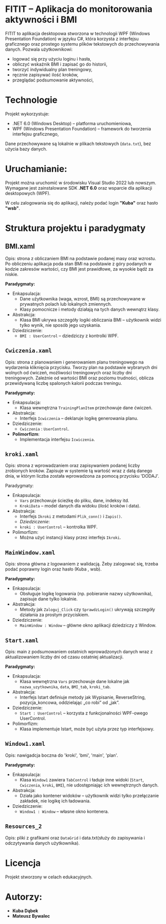 # FITIT – Aplikacja do monitorowania aktywności i BMI

FITIT to aplikacja desktopowa stworzona w technologii WPF (Windows Presentation Foundation) w języku C#, która korzysta z interfejsu graficznego oraz prostego systemu plików tekstowych do przechowywania danych.
Pozwala użytkownikowi:
- logować się przy użyciu loginu i hasła,
- obliczyć wskaźnik BMI i zapisać go do historii,
- tworzyć indywidualny plan treningowy,
- ręcznie zapisywać ilość kroków,
- przeglądać podsumowanie aktywności,

# Technologie

Projekt wykorzystuje:
- .NET 6.0 (Windows Desktop) – platforma uruchomieniowa,
- WPF (Windows Presentation Foundation) – framework do tworzenia interfejsu graficznego,

Dane przechowywane są lokalnie w plikach tekstowych (`data.txt`), bez użycia bazy danych.


# Uruchamianie:

Projekt można uruchomić w środowisku Visual Studio 2022 lub nowszym.  
Wymagane jest zainstalowane SDK **.NET 6.0** oraz wsparcie dla aplikacji desktopowych (WPF).

W celu zalogowania się do aplikacji, należy podać login **"Kuba"** oraz hasło **"wsb"**.



# Struktura projektu i paradygmaty

 ## BMI.xaml
Opis: strona z obliczaniem BMI na podstawie podanej masy oraz wzrostu. Po obliczeniu aplikacja poda stan BMI na podstawie z góry podanych w kodzie zakresów wartości, czy BMI jest prawidłowe, za wysokie bądź za niskie.

  **Paradygmaty:**
- Enkapsulacja:
  - Dane użytkownika (waga, wzrost, BMI) są przechowywane w prywatnych polach lub lokalnych zmiennych.
  - Klasy pomocnicze i metody działają na tych danych wewnątrz klasy.
- Abstrakcja:
  - Klasa BMI ukrywa szczegóły logiki obliczania BMI – użytkownik widzi tylko wynik, nie sposób jego uzyskania.
- Dziedziczenie:
  - `BMI : UserControl` – dziedziczy z kontrolki WPF.

## `Cwiczenia.xaml`
Opis: strona z planowaniem i generowaniem planu treningowego na wydarzenia kliknięcia przycisku. Tworzy plan na podstawie wybranych dni wolnych od ćwiczeń, możliwości treningowych oraz liczby dni treningowych. Zależnie od wartości BMI oraz poziomu trudności, oblicza przewidywaną liczbę spalonych kalorii podczas treningu.

  **Paradygmaty:**
- Enkapsulacja:
  - Klasa wewnętrzna `TrainingPlanItem` przechowuje dane ćwiczeń.
- Abstrakcja:
  - Interfejs `Icwiczenia` – deklaruje logikę generowania planu.
- Dziedziczenie:
  - `Cwiczenia` : `UserControl`.
- **Polimorfizm**:
  - Implementacja interfejsu `Icwiczenia`.

## `kroki.xaml` 
Opis: strona z wprowadzaniem oraz zapisywaniem podanej liczby zrobionych kroków. Zapisuje w systemie tą wartość wraz z datą danego dnia, w którym liczba została wprowadzona za pomocą przycisku 'DODAJ'.

  Paradygmaty:
- Enkapsulacja:
  - `Vars` przechowuje ścieżkę do pliku, dane, indeksy itd.
  - `KrokiData` – model danych dla widoku (ilość kroków i data).
- Abstrakcja:
  - Interfejs `Ikroki` z metodami `Plik_conn()` i `Zapis()`.
  - *Dziedziczenie*:
  - `kroki : UserControl` – kontrolka WPF.
- Polimorfizm:
  - Można użyć instancji klasy przez interfejs `Ikroki`.

## `MainWindow.xaml` 
Opis: strona główna z logowaniem z walidacją. Żeby zalogować się, trzeba podać poprawny login oraz hasło (Kuba  ,  wsb).

  **Paradygmaty:**
- Enkapsulacja:
  - Obsługuje logikę logowania (np. pobieranie nazwy użytkownika), zapisuje dane tylko lokalnie.
- Abstrakcja:
  - Metody jak `Zaloguj_Click` czy `SprawdzLogin()` ukrywają szczegóły działania za prostym przyciskiem.
- Dziedziczenie:
  - `MainWindow : Window` – główne okno aplikacji dziedziczy z Window.

## `Start.xaml` 
Opis: main z podsumowaniem ostatnich wprowadzonych danych wraz z aktualizowaniem liczby dni od czasu ostatniej aktualizacji.

  **Paradygmaty:**
- Enkapsulacja:
  - Klasa wewnętrzna `Vars` przechowuje dane lokalne jak `nazwa_uzytkownika`, `data`, `BMI_tab`, `kroki_tab`.
- Abstrakcja:
  - Interfejs Istart definiuje metody jak Wypisanie, ReverseString, pozycja_koncowa, oddzielając „co robi” od „jak”.
- Dziedziczenie:
  - `Start : UserControl` – korzysta z funkcjonalności WPF-owego UserControl.
- Polimorfizm:
  - Klasa implementuje Istart, może być użyta przez typ interfejsowy.

## `Window1.xaml` 
Opis: nawigadcja boczna do 'kroki', 'bmi', 'main', 'plan'.

  **Paradygmaty:**
- Enkapsulacja:
  - Klasa `Window1` zawiera `TabControl` i ładuje inne widoki (`Start`, `Cwiczenia`, `kroki`, `BMI`), nie udostępniając ich wewnętrznych danych.
- Abstrakcja:
  - Działa jako kontener widoków – użytkownik widzi tylko przełączanie zakładek, nie logikę ich ładowania.
- Dziedziczenie:
  - `Window1 : Window` – własne okno kontenera.

## `Resources_2`  
Opis: pliki z grafikami oraz `DataGrid` i data.txt(służy do zapisywania i odczytywania danych użytkownika).


# Licencja

Projekt stworzony w celach edukacyjnych.


# Autorzy:
- **Kuba Dąbek**
- **Mateusz Bywalec**
